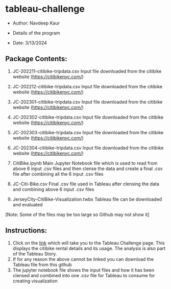 # tableau-challenge

* Author: Navdeep Kaur

* Details of the program

* Date: 3/13/2024

## Package Contents:
1. JC-202211-citibike-tripdata.csv Input file downloaded from the citibike website (https://citibikenyc.com/)

2. JC-202212-citibike-tripdata.csv Input file downloaded from the citibike website (https://citibikenyc.com/)

3. JC-202301-citibike-tripdata.csv Input file downloaded from the citibike website (https://citibikenyc.com/)

4. JC-202302-citibike-tripdata.csv Input file downloaded from the citibike website (https://citibikenyc.com/)

5. JC-202303-citibike-tripdata.csv Input file downloaded from the citibike website (https://citibikenyc.com/)

6. JC-202304-citibike-tripdata.csv Input file downloaded from the citibike website (https://citibikenyc.com/)

7. CitiBike.ipynb Main Jupyter Notebook file which is used to read from above 6 input .csv files and then clense the data and create a final .csv file after combining all the 6 input .csv files

8. JC-Citi-Bike.csv Final .csv file used in Tableau after clensing the data and combining above 6 input .csv files

9. JerseyCity-CitiBike-Visualization.twbx Tableau file can be downloaded and evaluated

[Note: Some of the files may be too large so Github may not show it]

## Instructions:

1. Click on the [link](https://public.tableau.com/app/profile/navdeep.kaur6193/viz/JerseyCity-CitiBike-Visualization_17103448629560/JerseyCityBikeStory) which will take you to the Tableau Challenge page. This displays the citibike rental details and its usage. The analysis is also part of the Tableau Story.
2. If for any reason the above cannot be linked you can download the Tableau file from this github
3. The jupyter notebook file shows the input files and how it has been clensed and combined into one .csv file for Tableau to consume for creating visualization
